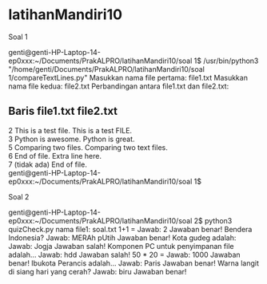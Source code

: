 # latihanMandiri10

Soal 1

genti@genti-HP-Laptop-14-ep0xxx:~/Documents/PrakALPRO/latihanMandiri10/soal 1$ /usr/bin/python3 "/home/genti/Documents/PrakALPRO/latihanMandiri10/soal 1/compareTextLines.py"
Masukkan nama file pertama: file1.txt
Masukkan nama file kedua: file2.txt
Perbandingan antara file1.txt dan file2.txt:

Baris      file1.txt                                          file2.txt                                         
--------------------------------------------------------------------------------------------------------------
2          This is a test file.                               This is a test FILE.                              
3          Python is awesome.                                 Python is great.                                  
5          Comparing two files.                               Comparing two text files.                         
6          End of file.                                       Extra line here.                                  
7          (tidak ada)                                        End of file.                                      
genti@genti-HP-Laptop-14-ep0xxx:~/Documents/PrakALPRO/latihanMandiri10/soal 1$ 

Soal 2

genti@genti-HP-Laptop-14-ep0xxx:~/Documents/PrakALPRO/latihanMandiri10/soal 2$ python3 quizCheck.py
nama file1: soal.txt
1+1 =
Jawab: 2
Jawaban benar!
Bendera Indonesia?
Jawab: MERAh pUtih
Jawaban benar!
Kota gudeg adalah:
Jawab: Jogja
Jawaban salah!
Komponen PC untuk penyimpanan file adalah...
Jawab: hdd
Jawaban salah!
50 * 20 =
Jawab: 1000
Jawaban benar!
Ibukota Perancis adalah...
Jawab: Paris
Jawaban benar!
Warna langit di siang hari yang cerah?
Jawab: biru
Jawaban benar!

